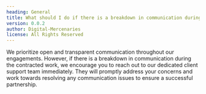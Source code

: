 ```yaml
---
heading: General
title: What should I do if there is a breakdown in communication during the contracted work
version: 0.0.2
author: Digital-Mercenaries
license: All Rights Reserved
---
```



We prioritize open and transparent communication throughout our engagements.
However, if there is a breakdown in communication during the contracted work,
we encourage you to reach out to our dedicated client support team immediately.
They will promptly address your concerns and work towards resolving any
communication issues to ensure a successful partnership.

